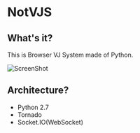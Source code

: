NotVJS
======

What's it?
----------

 This is Browser VJ System made of Python.

![ScreenShot](https://raw.github.com/esehara/NotVJS/master/doc/screenshot.png)

Architecture?
-------------

* Python 2.7
* Tornado
* Socket.IO(WebSocket)
